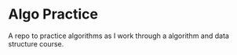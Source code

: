 # Algo Practice
 A repo to practice algorithms as I work through a algorithm and data structure course.
